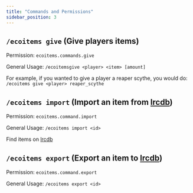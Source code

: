 ```yaml
---
title: "Commands and Permissions"
sidebar_position: 3
---
```


## `/ecoitems give` (Give players items)
Permission: `ecoitems.commands.give`

General Usage: `/ecoitemsgive <player> <item> [amount]`

For example, if you wanted to give a player a reaper scythe, you would do: `/ecoitems give <player> reaper_scythe`

## `/ecoitems import` (Import an item from [lrcdb](https://lrcdb.auxilor.io/))
Permission: `ecoitems.command.import`

General Usage: `/ecoitems import <id>`

Find items on [lrcdb](https://lrcdb.auxilor.io/)

## `/ecoitems export` (Export an item to [lrcdb](https://lrcdb.auxilor.io/))
Permission: `ecoitems.command.export`

General Usage: `/ecoitems export <id>`